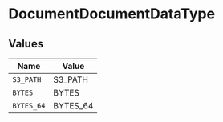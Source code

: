# DocumentDocumentDataType


## Values

| Name       | Value      |
| ---------- | ---------- |
| `S3_PATH`  | S3_PATH    |
| `BYTES`    | BYTES      |
| `BYTES_64` | BYTES_64   |